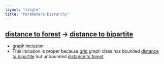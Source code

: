 ```yaml
---
layout: "single"
title: "Parameters hierarchy"
---
```

<!--this is a generated file-->

## [distance to forest](../JngPPm_dist) → [distance to bipartite](../cLHJkW_dist)
* graph inclusion
* This inclusion is proper because [grid](#lfYXuK) graph class has bounded [distance to bipartite](../cLHJkW_dist) but unbounded [distance to forest](../JngPPm_dist)

